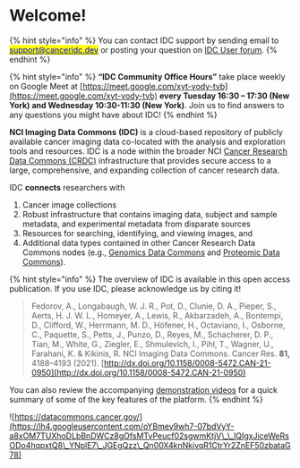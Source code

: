 # Welcome!

{% hint style="info" %}
You can contact IDC support by sending email to [<mark style="color:blue;">support@canceridc.dev</mark>](mailto:support@canceridc.dev) or posting your question on [IDC User forum](https://discourse.canceridc.dev).
{% endhint %}

{% hint style="info" %}
**“IDC Community Office Hours”** take place weekly on Google Meet at [https://meet.google.com/xyt-vody-tvb](https://meet.google.com/xyt-vody-tvb) **every Tuesday 16:30 – 17:30 (New York) and Wednesday 10:30-11:30 (New York)**. Join us to find answers to any questions you might have about IDC!
{% endhint %}

**NCI Imaging Data Commons** **(IDC)** is a cloud-based repository of publicly available cancer imaging data co-located with the analysis and exploration tools and resources. IDC is a node within the broader NCI [Cancer Research Data Commons (CRDC)](https://datacommons.cancer.gov/) infrastructure that provides secure access to a large, comprehensive, and expanding collection of cancer research data.

IDC **connects** researchers with&#x20;

1. Cancer image collections
2. Robust infrastructure that contains imaging data, subject and sample metadata, and experimental metadata from disparate sources
3. Resources for searching, identifying, and viewing images, and
4. Additional data types contained in other Cancer Research Data Commons nodes (e.g., [Genomics Data Commons](https://datacommons.cancer.gov/repository/genomic-data-commons) and [Proteomic Data Commons](https://datacommons.cancer.gov/repository/proteomic-data-commons)).

{% hint style="info" %}
The overview of IDC is available in this open access publication. If you use IDC, please acknowledge us by citing it!

> Fedorov, A., Longabaugh, W. J. R., Pot, D., Clunie, D. A., Pieper, S., Aerts, H. J. W. L., Homeyer, A., Lewis, R., Akbarzadeh, A., Bontempi, D., Clifford, W., Herrmann, M. D., Höfener, H., Octaviano, I., Osborne, C., Paquette, S., Petts, J., Punzo, D., Reyes, M., Schacherer, D. P., Tian, M., White, G., Ziegler, E., Shmulevich, I., Pihl, T., Wagner, U., Farahani, K. & Kikinis, R. NCI Imaging Data Commons. Cancer Res. **81,** 4188–4193 (2021). [http://dx.doi.org/10.1158/0008-5472.CAN-21-0950](http://dx.doi.org/10.1158/0008-5472.CAN-21-0950)

You can also review the accompanying [demonstration videos](https://www.youtube.com/playlist?list=PLhawVWNiPvwb2H0D9UTOIL23bc5DuDJRu) for a quick summary of some of the key features of the platform.
{% endhint %}

![https://datacommons.cancer.gov/](https://lh4.googleusercontent.com/oYBmev9wh7-07bdVyY-a8xOM7TUXhoDLbBnDWCz8gOfsMTvPeucf02sgwmKtjV\_\_lQIgxJiceWeRsODo4hqpxtQ8\_YNplE7\_JGEgQzz\_Qn00X4knNkjvqR1CtrYr2ZnEF50zbataG78)
